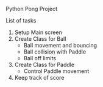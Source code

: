Python Pong Project

List of tasks
1) Setup Main screen
2) Create Class for Ball
    - Ball movement and bouncing
    - Ball collision with Paddle
    - Ball off limits
3) Create Class for Paddle
    - Control Paddle movement
4) Keep track of score
